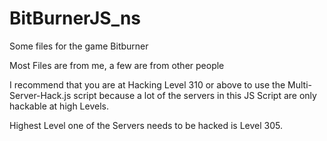 # BitBurnerJS_ns

Some files for the game Bitburner

Most Files are from me, a few are from other people

I recommend that you are at Hacking Level 310 or above to use the Multi-Server-Hack.js script because a lot of the servers in this JS Script are only hackable at high Levels.

Highest Level one of the Servers needs to be hacked is Level 305.
